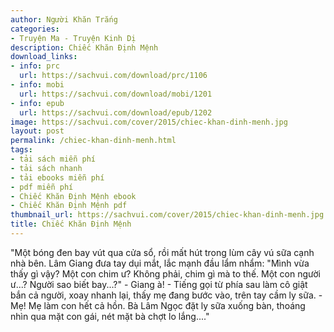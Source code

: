 ```yaml
---
author: Người Khăn Trắng
categories:
- Truyện Ma - Truyện Kinh Dị
description: Chiếc Khăn Định Mệnh
download_links:
- info: prc
  url: https://sachvui.com/download/prc/1106
- info: mobi
  url: https://sachvui.com/download/mobi/1201
- info: epub
  url: https://sachvui.com/download/epub/1202
image: https://sachvui.com/cover/2015/chiec-khan-dinh-menh.jpg
layout: post
permalink: /chiec-khan-dinh-menh.html
tags:
- tải sách miễn phí
- tải sách nhanh
- tải ebooks miễn phí
- pdf miễn phí
- Chiếc Khăn Định Mệnh ebook
- Chiếc Khăn Định Mệnh pdf
thumbnail_url: https://sachvui.com/cover/2015/chiec-khan-dinh-menh.jpg
title: Chiếc Khăn Định Mệnh
---
```


 <div class="item-desc text-justify"> "Một bóng đen bay vút qua cửa sổ, rồi mất hút trong lùm cây vú sữa cạnh nhà bên. Lâm Giang đưa tay dụi mắt, lắc mạnh đầu lẩm nhẩm: "Mình vừa thấy gì vậy? Một con chim ư? Không phải, chim gì mà to thế. Một con người ư...? Người sao biết bay...?" - Giang à! - Tiếng gọi từ phía sau làm cô giật bắn cả người, xoay nhanh lại, thấy mẹ đang bước vào, trên tay cầm ly sữa. - Mẹ! Mẹ làm con hết cả hồn. Bà Lâm Ngọc đặt ly sữa xuống bàn, thoáng nhìn qua mặt con gái, nét mặt bà chợt lo lắng...." </div>